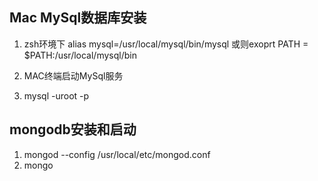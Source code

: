 ## Mac MySql数据库安装

1. zsh环境下 alias mysql=/usr/local/mysql/bin/mysql 或则exoprt PATH = $PATH:/usr/local/mysql/bin

2. MAC终端启动MySql服务

3. mysql -uroot -p 


## mongodb安装和启动

1. mongod --config /usr/local/etc/mongod.conf
2. mongo